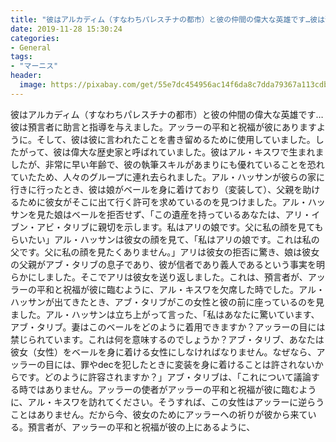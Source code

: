 ```yaml
---
title: "彼はアルカディム（すなわちパレスチナの都市）と彼の仲間の偉大な英雄です…彼は預言者に助言と指導を与えました。"
date: 2019-11-28 15:30:24
categories:
- General
tags:
- "マーニス"
header:
  image: https://pixabay.com/get/55e7dc454956ac14f6da8c7dda79367a113cdbe25b526c4870287fdd954fc158b0_1280.jpg
---
```


彼はアルカディム（すなわちパレスチナの都市）と彼の仲間の偉大な英雄です…彼は預言者に助言と指導を与えました。アッラーの平和と祝福が彼にありますように。そして、彼は彼に言われたことを書き留めるために使用していました。したがって、彼は偉大な歴史家と呼ばれていました。彼はアル・キスワで生まれましたが、非常に早い年齢で、彼の執筆スキルがあまりにも優れていることを恐れていたため、人々のグループに連れ去られました。アル・ハッサンが彼らの家に行きに行ったとき、彼は娘がベールを身に着けており（変装して）、父親を助けるために彼女がそこに出て行く許可を求めているのを見つけました。アル・ハッサンを見た娘はベールを拒否せず、「この遺産を持っているあなたは、アリ・イブン・アビ・タリブに親切を示します。私はアリの娘です。父に私の顔を見てもらいたい」アル・ハッサンは彼女の顔を見て、「私はアリの娘です。これは私の父です。父に私の顔を見たくありません。」アリは彼女の拒否に驚き、娘は彼女の父親がアブ・タリブの息子であり、彼が信者であり義人であるという事実を明らかにしました。そこでアリは彼女を送り返しました。これは、預言者が、アッラーの平和と祝福が彼に臨むように、アル・キスワを欠席した時でした。アル・ハッサンが出てきたとき、アブ・タリブがこの女性と彼の前に座っているのを見ました。アル・ハッサンは立ち上がって言った、「私はあなたに驚いています、アブ・タリブ。妻はこのベールをどのように着用できますか？アッラーの目には禁じられています。これは何を意味するのでしょうか？アブ・タリブ、あなたは彼女（女性）をベールを身に着ける女性にしなければなりません。なぜなら、アッラーの目には、罪やdecを犯したときに変装を身に着けることは許されないからです。どのように許容されますか？」アブ・タリブは、「これについて議論する時ではありません。アッラーの使者がアッラーの平和と祝福が彼に臨むように、アル・キスワを訪れてください。そうすれば、この女性はアッラーに逆らうことはありません。だから今、彼女のためにアッラーへの祈りが彼から来ている。預言者が、アッラーの平和と祝福が彼の上にあるように、
